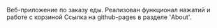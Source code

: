 Веб-приложение по заказу еды. Реализован функционал нажатий и работе с корзиной
Ссылка на github-pages в разделе 'About'.
